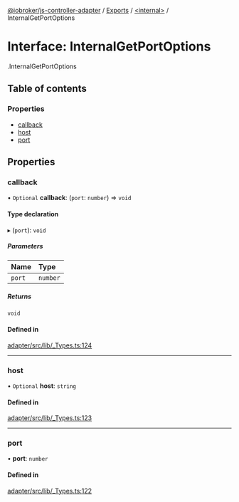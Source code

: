 [@iobroker/js-controller-adapter](../README.md) / [Exports](../modules.md) / [<internal\>](../modules/internal_.md) / InternalGetPortOptions

# Interface: InternalGetPortOptions

[<internal>](../modules/internal_.md).InternalGetPortOptions

## Table of contents

### Properties

- [callback](internal_.InternalGetPortOptions.md#callback)
- [host](internal_.InternalGetPortOptions.md#host)
- [port](internal_.InternalGetPortOptions.md#port)

## Properties

### callback

• `Optional` **callback**: (`port`: `number`) => `void`

#### Type declaration

▸ (`port`): `void`

##### Parameters

| Name | Type |
| :------ | :------ |
| `port` | `number` |

##### Returns

`void`

#### Defined in

[adapter/src/lib/_Types.ts:124](https://github.com/ioBroker/ioBroker.js-controller/blob/ba81a916/packages/adapter/src/lib/_Types.ts#L124)

___

### host

• `Optional` **host**: `string`

#### Defined in

[adapter/src/lib/_Types.ts:123](https://github.com/ioBroker/ioBroker.js-controller/blob/ba81a916/packages/adapter/src/lib/_Types.ts#L123)

___

### port

• **port**: `number`

#### Defined in

[adapter/src/lib/_Types.ts:122](https://github.com/ioBroker/ioBroker.js-controller/blob/ba81a916/packages/adapter/src/lib/_Types.ts#L122)
